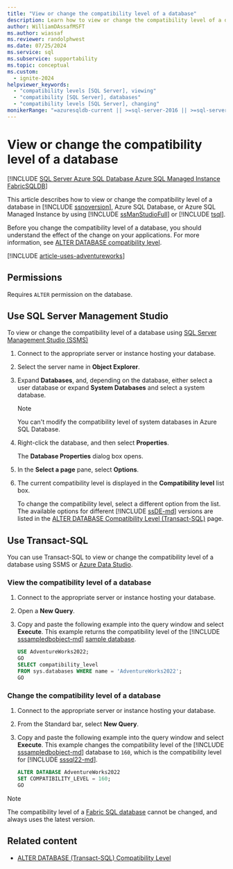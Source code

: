 ```yaml
---
title: "View or change the compatibility level of a database"
description: Learn how to view or change the compatibility level of a database in SQL Server or Azure SQL by using SQL Server Management Studio or Transact-SQL.
author: WilliamDAssafMSFT
ms.author: wiassaf
ms.reviewer: randolphwest
ms.date: 07/25/2024
ms.service: sql
ms.subservice: supportability
ms.topic: conceptual
ms.custom:
  - ignite-2024
helpviewer_keywords:
  - "compatibility levels [SQL Server], viewing"
  - "compatibility [SQL Server], databases"
  - "compatibility levels [SQL Server], changing"
monikerRange: "=azuresqldb-current || >=sql-server-2016 || >=sql-server-linux-2017 || =azuresqldb-mi-current || =fabric"
---
```

# View or change the compatibility level of a database

[!INCLUDE [SQL Server Azure SQL Database Azure SQL Managed Instance FabricSQLDB](../../includes/applies-to-version/sql-asdb-asdbmi-fabricsqldb.md)]

This article describes how to view or change the compatibility level of a database in [!INCLUDE [ssnoversion](../../includes/ssnoversion-md.md)], Azure SQL Database, or Azure SQL Managed Instance by using [!INCLUDE [ssManStudioFull](../../includes/ssmanstudiofull-md.md)] or [!INCLUDE [tsql](../../includes/tsql-md.md)].

Before you change the compatibility level of a database, you should understand the effect of the change on your applications. For more information, see [ALTER DATABASE compatibility level](../../t-sql/statements/alter-database-transact-sql-compatibility-level.md).

[!INCLUDE [article-uses-adventureworks](../../includes/article-uses-adventureworks.md)]

## Permissions

Requires `ALTER` permission on the database.

## <a id="SSMSProcedure"></a> Use SQL Server Management Studio

To view or change the compatibility level of a database using [SQL Server Management Studio (SSMS)](../../ssms/sql-server-management-studio-ssms.md)

1. Connect to the appropriate server or instance hosting your database.

1. Select the server name in **Object Explorer**.

1. Expand **Databases**, and, depending on the database, either select a user database or expand **System Databases** and select a system database.

   > [!NOTE]  
   > You can't modify the compatibility level of system databases in Azure SQL Database.

1. Right-click the database, and then select **Properties**.

   The **Database Properties** dialog box opens.

1. In the **Select a page** pane, select **Options**.

1. The current compatibility level is displayed in the **Compatibility level** list box.

   To change the compatibility level, select a different option from the list. The available options for different [!INCLUDE [ssDE-md](../../includes/ssde-md.md)] versions are listed in the [ALTER DATABASE Compatibility Level (Transact-SQL)](../../t-sql/statements/alter-database-transact-sql-compatibility-level.md#supported-dbcompats) page.

## <a id="TsqlProcedure"></a> Use Transact-SQL

You can use Transact-SQL to view or change the compatibility level of a database using SSMS or [Azure Data Studio](/azure-data-studio/what-is-azure-data-studio).

### View the compatibility level of a database

1. Connect to the appropriate server or instance hosting your database.

1. Open a **New Query**.

1. Copy and paste the following example into the query window and select **Execute**. This example returns the compatibility level of the [!INCLUDE [sssampledbobject-md](../../includes/sssampledbobject-md.md)] [sample database](../../samples/adventureworks-install-configure.md).

   ```sql
   USE AdventureWorks2022;
   GO
   SELECT compatibility_level
   FROM sys.databases WHERE name = 'AdventureWorks2022';
   GO
   ```

### Change the compatibility level of a database

1. Connect to the appropriate server or instance hosting your database.

1. From the Standard bar, select **New Query**.

1. Copy and paste the following example into the query window and select **Execute**. This example changes the compatibility level of the [!INCLUDE [sssampledbobject-md](../../includes/sssampledbobject-md.md)] database to `160`, which is the compatibility level for [!INCLUDE [sssql22-md](../../includes/sssql22-md.md)].

   ```sql
   ALTER DATABASE AdventureWorks2022
   SET COMPATIBILITY_LEVEL = 160;
   GO
   ```

> [!NOTE]
> The compatibility level of a [Fabric SQL database](/fabric/database/sql/overview) cannot be changed, and always uses the latest version.

## Related content

- [ALTER DATABASE (Transact-SQL) Compatibility Level](../../t-sql/statements/alter-database-transact-sql-compatibility-level.md)
